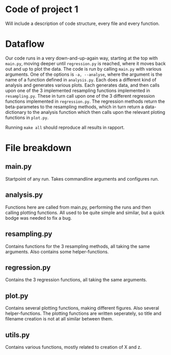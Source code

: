 # Code of project 1
Will include a description of code structure, every file and every function.

# Dataflow
Our code runs in a very down-and-up-again way, starting at the top with `main.py`, moving deeper until `regression.py` is reached, where it moves back out and up to plot the data. The code is run by calling `main.py` with various arguments. One of the options is `-a, --analyse`, where the argument is the name of a function defined in `analysis.py`. Each does a different kind of analysis and generates various plots. Each generates data, and then calls upon one of the 3 implemented resampling functions implemented in `resampling.py`. These in turn call upon one of the 3 different regression functions implemented in `regression.py`. The regression methods return the beta-parametes to the resampling methods, which in turn return a data-dictionary to the analysis function which then calls upon the relevant ploting functions in `plot.py`.

Running `make all` should reproduce all results in rapport.

# File breakdown
## main.py
Startpoint of any run. Takes commandline arguments and configures run.

## analysis.py
Functions here are called from main.py, performing the runs and then calling plotting functions. All used to be quite simple and similar, but a quick bodge was needed to fix a bug.

## resampling.py
Contains functions for the 3 resampling methods, all taking the same arguments. Also contains some helper-functions.

## regression.py
Contains the 3 regression functions, all taking the same arguments.

## plot.py
Contains several plotting functions, making different figures. Also several helper-functions.
The plotting functions are written seperately, so title and filename creation is not at all similar between them.

## utils.py
Contains various functions, mostly related to creation of X and z.